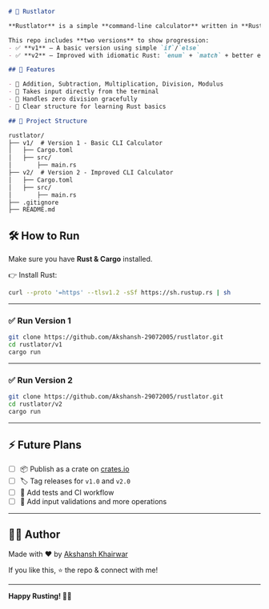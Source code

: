 ```markdown
# 🦀 Rustlator

**Rustlator** is a simple **command-line calculator** written in **Rust** — built to learn Rust fundamentals like `match`, `enum`, `stdin`, and clean CLI structure.

This repo includes **two versions** to show progression:
- ✅ **v1** — A basic version using simple `if`/`else`
- ✅ **v2** — Improved with idiomatic Rust: `enum` + `match` + better error handling

## 🚀 Features

- 📌 Addition, Subtraction, Multiplication, Division, Modulus
- 📌 Takes input directly from the terminal
- 📌 Handles zero division gracefully
- 📌 Clear structure for learning Rust basics

## 📂 Project Structure

rustlator/
├── v1/  # Version 1 - Basic CLI Calculator
│   ├── Cargo.toml
│   ├── src/
│       ├── main.rs
├── v2/  # Version 2 - Improved CLI Calculator
│   ├── Cargo.toml
│   ├── src/
│       ├── main.rs
├── .gitignore
├── README.md

````
## 🛠️ How to Run

Make sure you have **Rust & Cargo** installed.

👉 Install Rust:
```bash
curl --proto '=https' --tlsv1.2 -sSf https://sh.rustup.rs | sh
````

---

### ✅ Run Version 1

```bash
git clone https://github.com/Akshansh-29072005/rustlator.git
cd rustlator/v1
cargo run
```

---

### ✅ Run Version 2

```bash
git clone https://github.com/Akshansh-29072005/rustlator.git
cd rustlator/v2
cargo run
```

---

## ⚡ Future Plans

* [ ] 📦 Publish as a crate on [crates.io](https://crates.io)
* [ ] 🏷️ Tag releases for `v1.0` and `v2.0`
* [ ] 🚀 Add tests and CI workflow
* [ ] 📝 Add input validations and more operations

---

## 👨‍💻 Author

Made with ❤️ by [Akshansh Khairwar](https://www.linkedin.com/in/akshanshkhairwar)

If you like this, ⭐ the repo & connect with me!

---

**Happy Rusting! 🦀✨**
